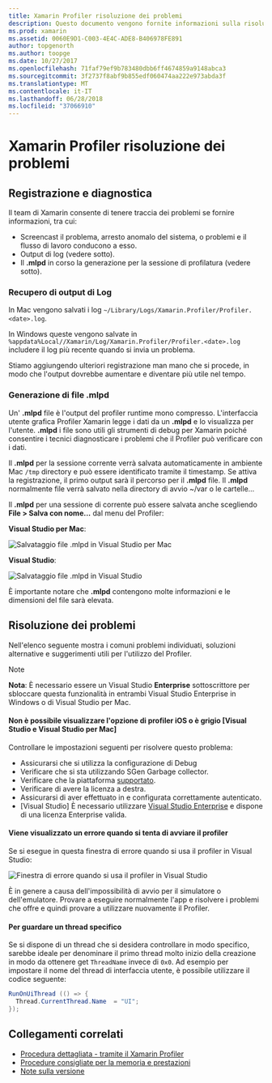 ```yaml
---
title: Xamarin Profiler risoluzione dei problemi
description: Questo documento vengono fornite informazioni sulla risoluzione dei problemi correlate al Xamarin Profiler. Vengono descritti i problemi relativi alla registrazione e diagnostica, l'IDE e altri argomenti.
ms.prod: xamarin
ms.assetid: 0060E9D1-C003-4E4C-ADE8-B406978FE891
author: topgenorth
ms.author: toopge
ms.date: 10/27/2017
ms.openlocfilehash: 71faf79ef9b783480dbb6ff4674859a9148abca3
ms.sourcegitcommit: 3f2737f8abf9b855edf060474aa222e973abda3f
ms.translationtype: MT
ms.contentlocale: it-IT
ms.lasthandoff: 06/28/2018
ms.locfileid: "37066910"
---
```

# <a name="xamarin-profiler-troubleshooting"></a>Xamarin Profiler risoluzione dei problemi

## <a name="logging-and-diagnostics"></a>Registrazione e diagnostica

Il team di Xamarin consente di tenere traccia dei problemi se fornire informazioni, tra cui:

- Screencast il problema, arresto anomalo del sistema, o problemi e il flusso di lavoro conducono a esso.
- Output di log (vedere sotto).
- Il **.mlpd** in corso la generazione per la sessione di profilatura (vedere sotto).

### <a name="getting-log-outputs"></a>Recupero di output di Log

In Mac vengono salvati i log `~/Library/Logs/Xamarin.Profiler/Profiler.<date>.log`.

In Windows queste vengono salvate in `%appdata%Local//Xamarin/Log/Xamarin.Profiler/Profiler.<date>.log` includere il log più recente quando si invia un problema.

Stiamo aggiungendo ulteriori registrazione man mano che si procede, in modo che l'output dovrebbe aumentare e diventare più utile nel tempo.

<a name="gen_mlpd" />

### <a name="generating-mlpd-files"></a>Generazione di file .mlpd

Un' **.mlpd** file è l'output del profiler runtime mono compresso. L'interfaccia utente grafica Profiler Xamarin legge i dati da un **.mlpd** e lo visualizza per l'utente. **.mlpd** i file sono utili gli strumenti di debug per Xamarin poiché consentire i tecnici diagnosticare i problemi che il Profiler può verificare con i dati.

Il **.mlpd** per la sessione corrente verrà salvata automaticamente in ambiente Mac `/tmp` directory e può essere identificato tramite il timestamp. Se attiva la registrazione, il primo output sarà il percorso per il **.mlpd** file. Il **.mlpd** normalmente file verrà salvato nella directory di avvio ~/var o le cartelle...

Il **.mlpd** per una sessione di corrente può essere salvata anche scegliendo **File > Salva con nome...** dal menu del Profiler:

**Visual Studio per Mac**:

![](troubleshooting-images/image17.png "Salvataggio file .mlpd in Visual Studio per Mac")

**Visual Studio**:

![](troubleshooting-images/image17-vs.png "Salvataggio file .mlpd in Visual Studio")

È importante notare che **.mlpd** contengono molte informazioni e le dimensioni del file sarà elevata.

## <a name="troubleshooting"></a>Risoluzione dei problemi

Nell'elenco seguente mostra i comuni problemi individuati, soluzioni alternative e suggerimenti utili per l'utilizzo del Profiler.

> [!NOTE]
> **Nota**: È necessario essere un Visual Studio **Enterprise** sottoscrittore per sbloccare questa funzionalità in entrambi Visual Studio Enterprise in Windows o di Visual Studio per Mac.

#### <a name="i-cant-see-the-ios-profiler-option-or-it-is-greyed-out-visual-studio-and-visual-studio-for-mac"></a>Non è possibile visualizzare l'opzione di profiler iOS o è grigio [Visual Studio e Visual Studio per Mac]

Controllare le impostazioni seguenti per risolvere questo problema:

- Assicurarsi che si utilizza la configurazione di Debug
- Verificare che si sta utilizzando SGen Garbage collector.
- Verificare che la piattaforma [supportato](~/tools/profiler/index.md#Profiler_Support).
- Verificare di avere la licenza a destra.
- Assicurarsi di aver effettuato in e configurata correttamente autenticato.
- [Visual Studio] È necessario utilizzare [Visual Studio Enterprise](https://visualstudio.microsoft.com/vs/enterprise/) e dispone di una licenza Enterprise valida.

#### <a name="i-get-an-error-when-i-try-to-launch-the-profiler"></a>Viene visualizzato un errore quando si tenta di avviare il profiler

Se si esegue in questa finestra di errore quando si usa il profiler in Visual Studio:

![](troubleshooting-images/error.png "Finestra di errore quando si usa il profiler in Visual Studio")

È in genere a causa dell'impossibilità di avvio per il simulatore o dell'emulatore. Provare a eseguire normalmente l'app e risolvere i problemi che offre e quindi provare a utilizzare nuovamente il Profiler.

#### <a name="to-watch-a-specific-thread"></a>Per guardare un thread specifico

Se si dispone di un thread che si desidera controllare in modo specifico, sarebbe ideale per denominare il primo thread molto inizio della creazione in modo da ottenere get `ThreadName` invece di `0x0`. Ad esempio per impostare il nome del thread di interfaccia utente, è possibile utilizzare il codice seguente:

```csharp
RunOnUiThread (() => {
  Thread.CurrentThread.Name  = "UI";
});
```

## <a name="related-links"></a>Collegamenti correlati

- [Procedura dettagliata - tramite il Xamarin Profiler](~/tools/profiler/index.md)
- [Procedure consigliate per la memoria e prestazioni](~/cross-platform/deploy-test/memory-perf-best-practices.md)
- [Note sulla versione](https://developer.xamarin.com/releases/profiler/preview/)
